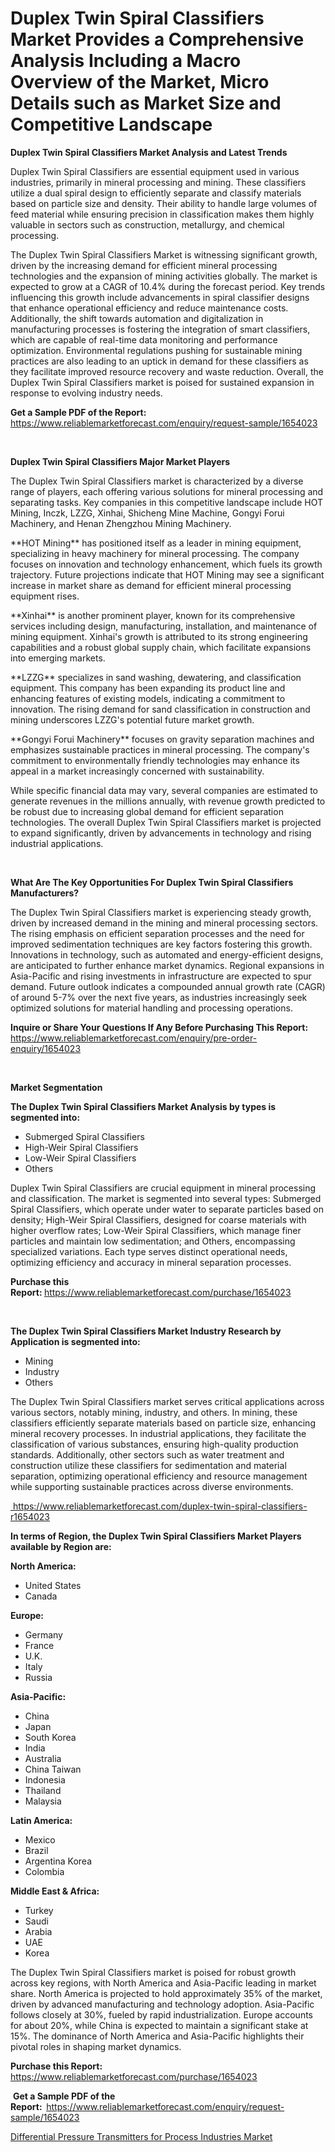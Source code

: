 <p><h1>Duplex Twin Spiral Classifiers Market Provides a Comprehensive Analysis Including a Macro Overview of the Market, Micro Details such as Market Size and Competitive Landscape</h1></p><p><strong>Duplex Twin Spiral Classifiers Market Analysis and Latest Trends</strong></p>
<p><p>Duplex Twin Spiral Classifiers are essential equipment used in various industries, primarily in mineral processing and mining. These classifiers utilize a dual spiral design to efficiently separate and classify materials based on particle size and density. Their ability to handle large volumes of feed material while ensuring precision in classification makes them highly valuable in sectors such as construction, metallurgy, and chemical processing.</p><p>The Duplex Twin Spiral Classifiers Market is witnessing significant growth, driven by the increasing demand for efficient mineral processing technologies and the expansion of mining activities globally. The market is expected to grow at a CAGR of 10.4% during the forecast period. Key trends influencing this growth include advancements in spiral classifier designs that enhance operational efficiency and reduce maintenance costs. Additionally, the shift towards automation and digitalization in manufacturing processes is fostering the integration of smart classifiers, which are capable of real-time data monitoring and performance optimization. Environmental regulations pushing for sustainable mining practices are also leading to an uptick in demand for these classifiers as they facilitate improved resource recovery and waste reduction. Overall, the Duplex Twin Spiral Classifiers market is poised for sustained expansion in response to evolving industry needs.</p></p>
<p><strong>Get a Sample PDF of the Report:&nbsp;</strong> <a href="https://www.reliablemarketforecast.com/enquiry/request-sample/1654023?utm_campaign=3361&utm_medium=2&utm_source=Github&utm_content=ia&utm_term=08032025&utm_id=duplex-twin-spiral-classifiers">https://www.reliablemarketforecast.com/enquiry/request-sample/1654023</a></p>
<p>&nbsp;</p>
<p><strong>Duplex Twin Spiral Classifiers Major Market Players</strong></p>
<p><p>The Duplex Twin Spiral Classifiers market is characterized by a diverse range of players, each offering various solutions for mineral processing and separating tasks. Key companies in this competitive landscape include HOT Mining, Inczk, LZZG, Xinhai, Shicheng Mine Machine, Gongyi Forui Machinery, and Henan Zhengzhou Mining Machinery.</p><p>**HOT Mining** has positioned itself as a leader in mining equipment, specializing in heavy machinery for mineral processing. The company focuses on innovation and technology enhancement, which fuels its growth trajectory. Future projections indicate that HOT Mining may see a significant increase in market share as demand for efficient mineral processing equipment rises.</p><p>**Xinhai** is another prominent player, known for its comprehensive services including design, manufacturing, installation, and maintenance of mining equipment. Xinhai's growth is attributed to its strong engineering capabilities and a robust global supply chain, which facilitate expansions into emerging markets.</p><p>**LZZG** specializes in sand washing, dewatering, and classification equipment. This company has been expanding its product line and enhancing features of existing models, indicating a commitment to innovation. The rising demand for sand classification in construction and mining underscores LZZG's potential future market growth.</p><p>**Gongyi Forui Machinery** focuses on gravity separation machines and emphasizes sustainable practices in mineral processing. The company's commitment to environmentally friendly technologies may enhance its appeal in a market increasingly concerned with sustainability.</p><p>While specific financial data may vary, several companies are estimated to generate revenues in the millions annually, with revenue growth predicted to be robust due to increasing global demand for efficient separation technologies. The overall Duplex Twin Spiral Classifiers market is projected to expand significantly, driven by advancements in technology and rising industrial applications.</p></p>
<p>&nbsp;</p>
<p><strong>What Are The Key Opportunities For Duplex Twin Spiral Classifiers Manufacturers?</strong></p>
<p><p>The Duplex Twin Spiral Classifiers market is experiencing steady growth, driven by increased demand in the mining and mineral processing sectors. The rising emphasis on efficient separation processes and the need for improved sedimentation techniques are key factors fostering this growth. Innovations in technology, such as automated and energy-efficient designs, are anticipated to further enhance market dynamics. Regional expansions in Asia-Pacific and rising investments in infrastructure are expected to spur demand. Future outlook indicates a compounded annual growth rate (CAGR) of around 5-7% over the next five years, as industries increasingly seek optimized solutions for material handling and processing operations.</p></p>
<p><strong>Inquire or Share Your Questions If Any Before Purchasing This Report:</strong> <a href="https://www.reliablemarketforecast.com/enquiry/pre-order-enquiry/1654023?utm_campaign=3361&utm_medium=2&utm_source=Github&utm_content=ia&utm_term=08032025&utm_id=duplex-twin-spiral-classifiers">https://www.reliablemarketforecast.com/enquiry/pre-order-enquiry/1654023</a></p>
<p>&nbsp;</p>
<p><strong>Market Segmentation</strong></p>
<p><strong>The Duplex Twin Spiral Classifiers Market Analysis by types is segmented into:</strong></p>
<p><ul><li>Submerged Spiral Classifiers</li><li>High-Weir Spiral Classifiers</li><li>Low-Weir Spiral Classifiers</li><li>Others</li></ul></p>
<p><p>Duplex Twin Spiral Classifiers are crucial equipment in mineral processing and classification. The market is segmented into several types: Submerged Spiral Classifiers, which operate under water to separate particles based on density; High-Weir Spiral Classifiers, designed for coarse materials with higher overflow rates; Low-Weir Spiral Classifiers, which manage finer particles and maintain low sedimentation; and Others, encompassing specialized variations. Each type serves distinct operational needs, optimizing efficiency and accuracy in mineral separation processes.</p></p>
<p><strong>Purchase this Report:&nbsp;</strong><a href="https://www.reliablemarketforecast.com/purchase/1654023?utm_campaign=3361&utm_medium=2&utm_source=Github&utm_content=ia&utm_term=08032025&utm_id=duplex-twin-spiral-classifiers">https://www.reliablemarketforecast.com/purchase/1654023</a></p>
<p>&nbsp;</p>
<p><strong>The Duplex Twin Spiral Classifiers Market Industry Research by Application is segmented into:</strong></p>
<p><ul><li>Mining</li><li>Industry</li><li>Others</li></ul></p>
<p><p>The Duplex Twin Spiral Classifiers market serves critical applications across various sectors, notably mining, industry, and others. In mining, these classifiers efficiently separate materials based on particle size, enhancing mineral recovery processes. In industrial applications, they facilitate the classification of various substances, ensuring high-quality production standards. Additionally, other sectors such as water treatment and construction utilize these classifiers for sedimentation and material separation, optimizing operational efficiency and resource management while supporting sustainable practices across diverse environments.</p></p>
<p><a href="https://www.reliablemarketforecast.com/duplex-twin-spiral-classifiers-r1654023?utm_campaign=3361&utm_medium=2&utm_source=Github&utm_content=ia&utm_term=08032025&utm_id=duplex-twin-spiral-classifiers">&nbsp;https://www.reliablemarketforecast.com/duplex-twin-spiral-classifiers-r1654023</a></p>
<p><strong>In terms of Region, the Duplex Twin Spiral Classifiers Market Players available by Region are:</strong></p>
<p>
    <p> <strong> North America: </strong>
        <ul>
            <li>United States</li>
            <li>Canada</li>
        </ul>
        </p> 
    <p> <strong> Europe: </strong>
        <ul>
            <li>Germany</li>
            <li>France</li>
            <li>U.K.</li>
            <li>Italy</li>
            <li>Russia</li>
        </ul>
        </p> 
    <p> <strong> Asia-Pacific: </strong>
        <ul>
            <li>China</li>
            <li>Japan</li>
            <li>South Korea</li>
            <li>India</li>
            <li>Australia</li>
            <li>China Taiwan</li>
            <li>Indonesia</li>
            <li>Thailand</li>
            <li>Malaysia</li>
        </ul>
        </p> 
    <p> <strong> Latin America: </strong>
        <ul>
            <li>Mexico</li>
            <li>Brazil</li>
            <li>Argentina Korea</li>
            <li>Colombia</li>
        </ul>
        </p> 
    <p> <strong> Middle East & Africa: </strong>
        <ul>
            <li>Turkey</li>
            <li>Saudi</li>
            <li>Arabia</li>
            <li>UAE</li>
            <li>Korea</li>
        </ul>
    </p>
    </p>
<p><p>The Duplex Twin Spiral Classifiers market is poised for robust growth across key regions, with North America and Asia-Pacific leading in market share. North America is projected to hold approximately 35% of the market, driven by advanced manufacturing and technology adoption. Asia-Pacific follows closely at 30%, fueled by rapid industrialization. Europe accounts for about 20%, while China is expected to maintain a significant stake at 15%. The dominance of North America and Asia-Pacific highlights their pivotal roles in shaping market dynamics.</p></p>
<p><strong>Purchase this Report: </strong><a href="https://www.reliablemarketforecast.com/purchase/1654023?utm_campaign=3361&utm_medium=2&utm_source=Github&utm_content=ia&utm_term=08032025&utm_id=duplex-twin-spiral-classifiers">https://www.reliablemarketforecast.com/purchase/1654023</a></p>
<p>&nbsp;<strong>Get a Sample PDF of the Report:&nbsp;&nbsp;</strong><a href="https://www.reliablemarketforecast.com/enquiry/request-sample/1654023?utm_campaign=3361&utm_medium=2&utm_source=Github&utm_content=ia&utm_term=08032025&utm_id=duplex-twin-spiral-classifiers">https://www.reliablemarketforecast.com/enquiry/request-sample/1654023</a></p>
<p><strong></strong></p>
<p><p><a href="https://github.com/shafriusizi/Market-Research-Report-List-1/blob/main/differential-pressure-transmitters-for-process-industries-market.md?utm_campaign=3361&utm_medium=2&utm_source=Github&utm_content=ia&utm_term=08032025&utm_id=duplex-twin-spiral-classifiers">Differential Pressure Transmitters for Process Industries Market</a></p></p>